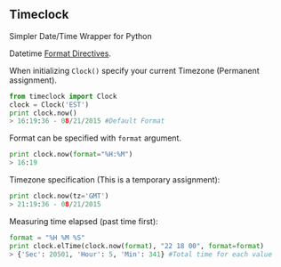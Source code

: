 Timeclock
---------
Simpler Date/Time Wrapper for Python

Datetime [Format Directives](https://docs.python.org/2/library/datetime.html#strftime-and-strptime-behavior).

When initializing ```Clock()``` specify your current Timezone (Permanent assignment).
```python
from timeclock import Clock
clock = Clock('EST')
print clock.now()
> 16:19:36 - 08/21/2015 #Default Format
```
Format can be specified with ```format``` argument.

```python
print clock.now(format="%H:%M")
> 16:19
```

Timezone specification (This is a temporary assignment):

```python
print clock.now(tz='GMT')
> 21:19:36 - 08/21/2015
```

Measuring time elapsed (past time first):

```python
format = "%H %M %S"
print clock.elTime(clock.now(format), "22 18 00", format=format)
> {'Sec': 20501, 'Hour': 5, 'Min': 341} #Total time for each value
```
